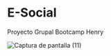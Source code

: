 # E-Social

Proyecto Grupal Bootcamp Henry


![Captura de pantalla (11)](https://user-images.githubusercontent.com/85300818/177004402-84937f91-a98e-4a22-821e-2671afcec4cb.png)
